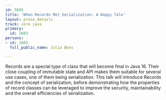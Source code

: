 ```yaml
---
id: 5895
title: 'When Records Met Serialization: A Happy Tale'
layout: preso_details
track: core java
primary:
  id: 2603
persons:
- id: 2603
  full_public_name: Julia Boes

---
```

Records are a special type of class that will become final in Java 16. Their close coupling of immutable state and API makes them suitable for several use cases, one of them being serialization. This talk will introduce Records and the concept of serialization, before demonstrating how the properties of record classes can be leveraged to improve the security, maintainability and the overall efficiencies of serialization.